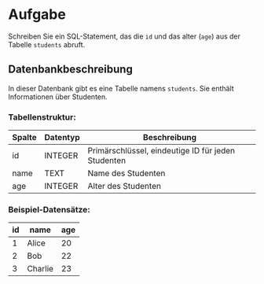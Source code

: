 
# Aufgabe

Schreiben Sie ein SQL-Statement, das die `id` und das alter (`age`) aus der Tabelle `students` abruft.

## Datenbankbeschreibung

In dieser Datenbank gibt es eine Tabelle namens `students`. Sie enthält Informationen über Studenten.

### Tabellenstruktur:

| Spalte | Datentyp  | Beschreibung              |
|-------|---------|-----------------------------|
| id    | INTEGER | Primärschlüssel, eindeutige ID für jeden Studenten |
| name  | TEXT    | Name des Studenten          |
| age   | INTEGER | Alter des Studenten         |

### Beispiel-Datensätze:

| id | name    | age |
|----|--------|-----|
| 1  | Alice  | 20  |
| 2  | Bob    | 22  |
| 3  | Charlie| 23  |

<br>